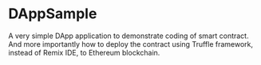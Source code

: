 # DAppSample
A very simple DApp application to demonstrate coding of smart contract. 
And more importantly how to deploy the contract using Truffle framework, instead of Remix IDE, to Ethereum blockchain.

